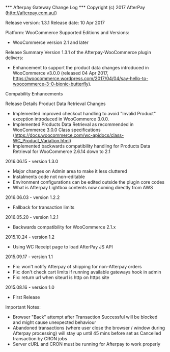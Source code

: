 *** Afterpay Gateway Change Log ***
Copyright (c) 2017 AfterPay (http://afterpay.com.au/)

Release version: 1.3.1
Release date: 10 Apr 2017
 
Platform: WooCommerce
Supported Editions and Versions:
- 	WooCommerce             version 2.1 and later
 
Release Summary
Version 1.3.1 of the Afterpay-WooCommerce plugin delivers:
- 	Enhancement to support the product data changes introduced in WooCommerce v3.0.0 (released 04 Apr 2017, https://woocommerce.wordpress.com/2017/04/04/say-hello-to-woocommerce-3-0-bionic-butterfly).
 
Compability Enhancements

Release Details
Product Data Retrieval Changes
-	Implemented improved checkout handling to avoid "Invalid Product" exception introduced in WooCommerce 3.0.0.
-	Implemented Products Data Retrieval as recommended in WooCommerce 3.0.0 Class specifications (https://docs.woocommerce.com/wc-apidocs/class-WC_Product_Variation.html)
-	Implemented backwards compatibility handling for Products Data Retrieval for WooCommerce 2.6.14 down to 2.1
 


2016.06.15 - version 1.3.0
 * Major changes on Admin area to make it less cluttered
 * Instalments code not non-editable
 * Environment configurations can be edited outside the plugin core codes
 * What is Afterpay Lightbox contents now coming directly from AWS

2016.06.03 - version 1.2.2
 * Fallback for transaction limits

2016.05.20 - version 1.2.1
 * Backwards compatibility for WooCommerce 2.1.x

2015.10.24 - version 1.2
 * Using WC Receipt page to load AfterPay JS API

2015.09.17 - version 1.1
 * Fix: won't notify Afterpay of shipping for non-Afterpay orders
 * Fix: don't check cart limits if running available gateways hook in admin
 * Fix: return url when siteurl is http on https site

2015.08.16 - version 1.0
 * First Release 


Important Notes:
 * Browser "Back" attempt after Transaction Successful will be blocked and might cause unexpected behaviour
 * Abandoned transactions (where user close the browser / window during Afterpay processing) will stay up until 45 mins before set as Cancelled transaction by CRON jobs
 * Server cURL and CRON must be running for Afterpay to work properly